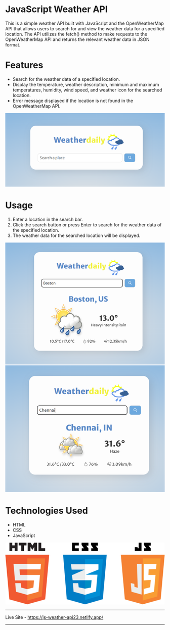 # JavaScript Weather API

This is a simple weather API built with JavaScript and the OpenWeatherMap API that allows users to search for and view the weather data for a specified location. The API utilizes the fetch() method to make requests to the OpenWeatherMap API and returns the relevant weather data in JSON format.

# Features
- Search for the weather data of a specified location.
- Display the temperature, weather description, minimum and maximum temperatures, humidity, wind speed, and weather icon for the searched location.
- Error message displayed if the location is not found in the OpenWeatherMap API.

![home](/images/home.png)

# Usage
1. Enter a location in the search bar.
2. Click the search button or press Enter to search for the weather data of the specified location.
3. The weather data for the searched location will be displayed.

![boston](/images/boston.png)
![img](/images/chennai.png)

# Technologies Used
- HTML
- CSS
- JavaScript

![js](/images/html-css-javascript-png.png)

------------------------------------------------------------

Live Site - https://js-weather-api23.netlify.app/

-------------------------------------------------------------